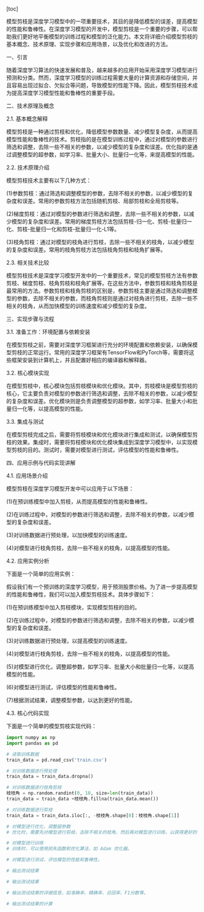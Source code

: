 
[toc]                    
                
                
模型剪枝是深度学习模型中的一项重要技术，其目的是降低模型的误差，提高模型的性能和鲁棒性。在深度学习模型的开发中，模型剪枝是一个重要的步骤，可以帮助我们更好地平衡模型的训练过程和模型的泛化能力。本文将详细介绍模型剪枝的基本概念、技术原理、实现步骤和应用场景，以及优化和改进的方法。

一、引言

随着深度学习算法的快速发展和普及，越来越多的应用开始采用深度学习模型进行预测和分类。然而，深度学习模型的训练过程需要大量的计算资源和存储空间，并且容易出现过拟合、欠拟合等问题，导致模型的性能下降。因此，模型剪枝技术成为提高深度学习模型性能和鲁棒性的重要手段。

二、技术原理及概念

2.1. 基本概念解释

模型剪枝是一种通过剪枝和优化，降低模型参数数量、减少模型复杂度，从而提高模型性能和鲁棒性的技术。剪枝指的是在模型训练过程中，通过对模型的参数进行筛选和调整，去除一些不相关的参数，以减少模型的复杂度和误差。优化指的是通过调整模型的超参数，如学习率、批量大小、批量归一化等，来提高模型的性能。

2.2. 技术原理介绍

模型剪枝技术主要有以下几种方式：

(1)参数剪枝：通过筛选和调整模型的参数，去除不相关的参数，以减少模型的复杂度和误差。常用的参数剪枝方法包括随机剪枝、局部剪枝和全局剪枝等。

(2)梯度剪枝：通过对模型的参数进行筛选和调整，去除一些不相关的参数，以减少模型的复杂度和误差。常用的梯度剪枝方法包括剪枝-归一化、剪枝-批量归一化、剪枝-批量归一化和剪枝-批量归一化-L1等。

(3)枝角剪枝：通过对模型的枝角进行剪枝，去除一些不相关的枝角，以减少模型的复杂度和误差。常用的枝角剪枝方法包括枝角剪枝和枝角扩展等。

2.3. 相关技术比较

模型剪枝技术是深度学习模型开发中的一个重要技术，常见的模型剪枝方法有参数剪枝、梯度剪枝、枝角剪枝和枝角扩展等。在这些方法中，参数剪枝和枝角剪枝是最常用的方法。参数剪枝和枝角剪枝的区别是，参数剪枝主要是通过筛选和调整模型的参数，去除不相关的参数，而枝角剪枝则是通过对枝角进行剪枝，去除一些不相关的枝角，从而加快模型的训练速度和减少模型的复杂度。

三、实现步骤与流程

3.1. 准备工作：环境配置与依赖安装

在模型剪枝之前，需要对深度学习框架进行充分的环境配置和依赖安装，以确保模型剪枝的正常运行。常用的深度学习框架有TensorFlow和PyTorch等，需要将这些框架安装到计算机上，并且配置好相应的编译器和解释器。

3.2. 核心模块实现

在模型剪枝中，核心模块包括剪枝模块和优化模块。其中，剪枝模块是模型剪枝的核心，它主要负责对模型的参数进行筛选和调整，去除不相关的参数，以减少模型的复杂度和误差。优化模块则是负责调整模型的超参数，如学习率、批量大小和批量归一化等，以提高模型的性能。

3.3. 集成与测试

在模型剪枝完成之后，需要将剪枝模块和优化模块进行集成和测试，以确保模型剪枝的效果。集成时，需要将剪枝模块和优化模块集成到深度学习模型中，以实现模型剪枝的目的。测试时，需要对模型进行测试，评估模型的性能和鲁棒性。

四、应用示例与代码实现讲解

4.1. 应用场景介绍

模型剪枝在深度学习模型开发中可以应用于以下场景：

(1)在预训练模型中加入剪枝，从而提高模型的性能和鲁棒性。

(2)在训练过程中，对模型的参数进行筛选和调整，去除不相关的参数，以减少模型的复杂度和误差。

(3)对训练数据进行预处理，以加快模型的训练速度。

(4)对模型进行枝角剪枝，去除一些不相关的枝角，以提高模型的性能。

4.2. 应用实例分析

下面是一个简单的应用实例：

假设我们有一个预训练的深度学习模型，用于预测股票价格。为了进一步提高模型的性能和鲁棒性，我们可以加入模型剪枝技术。具体步骤如下：

(1)在预训练模型中加入剪枝模块，实现模型剪枝的目的。

(2)在训练过程中，对模型的参数进行筛选和调整，去除不相关的参数，以减少模型的复杂度和误差。

(3)对训练数据进行预处理，以提高模型的训练速度。

(4)对模型进行枝角剪枝，去除一些不相关的枝角，以提高模型的性能。

(5)对模型进行优化，调整超参数，如学习率、批量大小和批量归一化等，以提高模型的性能。

(6)对模型进行测试，评估模型的性能和鲁棒性。

(7)根据测试结果，调整模型参数，以达到更好的性能。

4.3. 核心代码实现

下面是一个简单的模型剪枝实现代码：

```python
import numpy as np
import pandas as pd

# 读取训练数据
train_data = pd.read_csv('train.csv')

# 对训练数据进行预处理
train_data = train_data.dropna()

# 对训练数据进行枝角剪枝
枝枝角 = np.random.randint(0, 10, size=len(train_data))
train_data = train_data +枝枝角.fillna(train_data.mean())

# 对训练数据进行剪枝
train_data = train_data.iloc[:, -枝枝角.shape[0]：枝枝角.shape[1]]

# 对模型进行优化，调整超参数
# 优化时，需要先对模型进行剪枝，去除不相关的枝角，然后再对模型进行训练，以获得更好的性能。

# 对模型进行训练
# 训练时，可以使用损失函数和优化算法，如 Adam 优化器。

# 对模型进行测试，评估模型的性能和鲁棒性。

# 输出测试结果

# 输出测试结果

# 输出测试结果的详细信息，如准确率、精确率、召回率、F1分数等。

# 输出测试结果的计算

